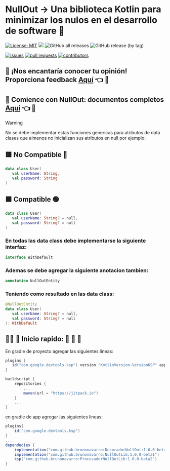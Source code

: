 # NullOut -> Una biblioteca Kotlin para minimizar los nulos en el desarrollo de software :pushpin:

[![License: MIT](https://img.shields.io/badge/License-MIT-yellow.svg)](https://opensource.org/licenses/MIT)
[![](https://jitpack.io/v/brunonavarro/NullOutLib.svg)](https://jitpack.io/#brunonavarro/NullOutLib)
![GitHub all releases](https://img.shields.io/github/downloads/brunonavarro/NullOutLib/total)
![GitHub release (by tag)](https://img.shields.io/github/downloads/brunonavarro/NullOutLib/1.0.0-beta1/total)


[![issues](https://img.shields.io/github/issues/brunonavarro/NullOutLib?style=for-the-badge)](https://github.com/brunonavarro/NullOutLib/issues)
[![pull requests](https://img.shields.io/github/issues-pr/brunonavarro/NullOutLib?style=for-the-badge)](https://github.com/brunonavarro/NullOutLib/pulls)
[![contributors](https://img.shields.io/github/contributors/brunonavarro/NullOutLib?style=for-the-badge)](https://github.com/brunonavarro/NullOutLib/graphs/contributors)

## :loudspeaker: **¡Nos encantaría conocer tu opinión! Proporciona feedback [Aquí](https://github.com/brunonavarro/NullOutLib/issues/new?assignees=brunonavarro&labels=feedback&projects=&template=feedback-libreria-NullOutLib.md&title=%5BFEEDBACK%5D)** :point_left: :loudspeaker:


## :blue_book: **Comience con NullOut: documentos completos [Aquí](https://brunonavarro.github.io/NullOutLib/docs/)** :point_left: :blue_book:

> [!warning]
> No se debe implementar estas funciones genericas para atributos de data clases que almenos no inicializan sus atributos en null por ejemplo:
> 
> ## 🟥 No Compatible 🔴
> ```kotlin
> data class User(
>    val userName: String,
>    val password: String
> )
> ```
> ## 🟩 Compatible 🟢
> ```kotlin
> data class User(
>    val userName: String? = null,
>    val password: String? = null
> )
> ```
> ### En todas las data class debe implementarse la siguiente interfaz:
> ```kotlin
> interface WithDefault
> ```
> ### Ademas se debe agregar la siguiente anotacion tambien:
> ```kotlin
> annotation NullOutEntity
> ```
> ### Teniendo como resultado en las data class:
> ```kotlin
> @NullOutEntity
> data class User(
>    val userName: String? = null,
>    val password: String? = null
> ): WithDefault
> ```

## 👨‍💻 :pill: Inicio rapido: :rocket: :rocket: :rocket:

En gradle de proyecto agregar las siguientes lineas:

```gradle
plugins {
   id("com.google.devtools.ksp") version "KotlinVersion-VersionKSP" apply false
}

buildscript {
    repositories {
        ...
        maven(url = "https://jitpack.io")
    }
    ...
}
```

en gradle de app agregar las siguientes lineas:

```gradle
plugins{
	id("com.google.devtools.ksp")
}
...
dependecies {
	implementation("com.github.brunonavarro:DecoradorNullOut:1.0.0-beta5")
	implementation("com.github.brunonavarro:NullOutLib:1.0.0-beta1")
	ksp("com.github.brunonavarro:ProcesadorNullOutLib:1.0.0-beta2")
}
```







